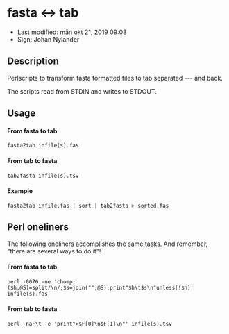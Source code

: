 # fasta $\leftrightarrow$ tab

- Last modified: mån okt 21, 2019  09:08
- Sign: Johan Nylander

## Description

Perlscripts to transform fasta formatted files to tab separated --- and back.

The scripts read from STDIN and writes to STDOUT.

## Usage

#### From fasta to tab

    fasta2tab infile(s).fas

#### From tab to fasta

    tab2fasta infile(s).tsv

#### Example

    fasta2tab infile.fas | sort | tab2fasta > sorted.fas

## Perl oneliners

The following oneliners accomplishes the same tasks.
And remember, "there are several ways to do it"!

#### From fasta to tab

    perl -0076 -ne 'chomp;($h,@S)=split/\n/;$s=join("",@S);print"$h\t$s\n"unless(!$h)' infile(s).fas

#### From tab to fasta

    perl -naF\t -e 'print">$F[0]\n$F[1]\n"' infile(s).tsv
